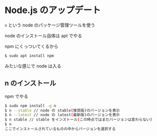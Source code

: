 # Node.js のアップデート



`n` という node のパッケージ管理ツールを使う



node のインストール自体は apt でやる

npm にくっついてくるから

```bash
$ sudo apt install npm
```

みたいな感じで node は入る





## n のインストール

npm でやる

```bash
$ sudo npm install -g n
$ n --stable // node の stable(推奨版)のバージョンを表示
$ n --latest // node の latest(最新版)のバージョンを表示
$ n stable // stable をインストール(この時点ではまだバージョンは変わらない)
$ n
ここでインストールされているものの中からバージョンを選択する
```


